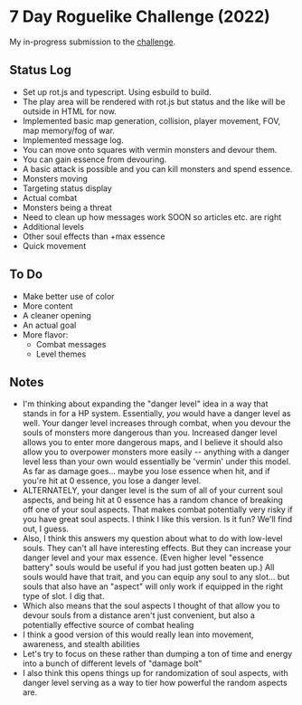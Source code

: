 # 7 Day Roguelike Challenge (2022)

My in-progress submission to the [challenge](https://itch.io/jam/7drl-challenge-2022).

## Status Log

- Set up rot.js and typescript. Using esbuild to build.
- The play area will be rendered with rot.js but status and the like will be outside in HTML for now.
- Implemented basic map generation, collision, player movement, FOV, map memory/fog of war.
- Implemented message log.
- You can move onto squares with vermin monsters and devour them.
- You can gain essence from devouring.
- A basic attack is possible and you can kill monsters and spend essence.
- Monsters moving
- Targeting status display
- Actual combat
- Monsters being a threat
- Need to clean up how messages work SOON so articles etc. are right
- Additional levels
- Other soul effects than +max essence
- Quick movement

## To Do

- Make better use of color
- More content
- A cleaner opening
- An actual goal
- More flavor:
  - Combat messages
  - Level themes

## Notes

- I'm thinking about expanding the "danger level" idea in a way that stands in for a HP system. Essentially, _you_ would have a danger level as well. Your danger level increases through combat, when you devour the souls of monsters more dangerous than you. Increased danger level allows you to enter more dangerous maps, and I believe it should also allow you to overpower monsters more easily -- anything with a danger level less than your own would essentially be 'vermin' under this model. As far as damage goes... maybe you lose essence when hit, and if you're hit at 0 essence, you lose a danger level.
- ALTERNATELY, your danger level is the sum of all of your current soul aspects, and being hit at 0 essence has a random chance of breaking off one of your soul aspects. That makes combat potentially very risky if you have great soul aspects. I think I like this version. Is it fun? We'll find out, I guess.
- Also, I think this answers my question about what to do with low-level souls. They can't all have interesting effects. But they can increase your danger level and your max essence. (Even higher level "essence battery" souls would be useful if you had just gotten beaten up.) All souls would have that trait, and you can equip any soul to any slot... but souls that also have an "aspect" will only work if equipped in the right type of slot. I dig that.
- Which also means that the soul aspects I thought of that allow you to devour souls from a distance aren't just convenient, but also a potentially effective source of combat healing
- I think a good version of this would really lean into movement, awareness, and stealth abilities
- Let's try to focus on these rather than dumping a ton of time and energy into a bunch of different levels of "damage bolt"
- I also think this opens things up for randomization of soul aspects, with danger level serving as a way to tier how powerful the random aspects are.
